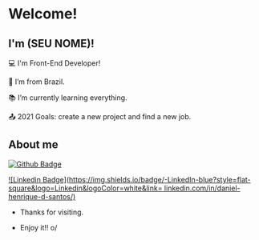 # Welcome!

 

## I'm (SEU NOME)!

 

:computer: I'm Front-End Developer!

:house_with_garden: I’m from Brazil.

:books: I’m currently learning everything.

:outbox_tray: 2021 Goals: create a new project and find a new job.

 

## About me
[![Github Badge](https://img.shields.io/badge/-Github-000?style=flat-square&logo=Github&logoColor=white&link=https://github.com/dkhenrique)](LINK_GIT)

[![Linkedin Badge](https://img.shields.io/badge/-LinkedIn-blue?style=flat-square&logo=Linkedin&logoColor=white&link= linkedin.com/in/daniel-henrique-d-santos/)]( LINK_LINKEDIN)



- Thanks for visiting.

- Enjoy it!! o/

<!---
dkhenrique/dkhenrique is a ✨ special ✨ repository because its `README.md` (this file) appears on your GitHub profile.
You can click the Preview link to take a look at your changes.
--->

